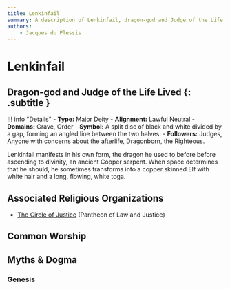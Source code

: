 ```yaml
---
title: Lenkinfail
summary: A description of Lenkinfail, dragon-god and Judge of the Life Lived.
authors:
    - Jacques du Plessis
---
```

# Lenkinfail
## Dragon-god and Judge of the Life Lived  {: .subtitle }

!!! info "Details"
    - **Type:** Major Deity
    - **Alignment:** Lawful Neutral
    - **Domains:** Grave, Order
    - **Symbol:** A split disc of black and white divided by a gap, forming an angled line between the two halves.
    - **Followers:** Judges, Anyone with concerns about the afterlife, Dragonborn, the Righteous.

Lenkinfail manifests in his own form, the dragon he used to before before ascending to divinity, an ancient Copper serpent.  When space determines that he should, he sometimes transforms into a copper skinned Elf with white hair and a long, flowing, white toga.

## Associated Religious Organizations
* [The Circle of Justice](../../organizations/circle_of_justice) (Pantheon of Law and Justice)

## Common Worship

## Myths & Dogma
### Genesis
